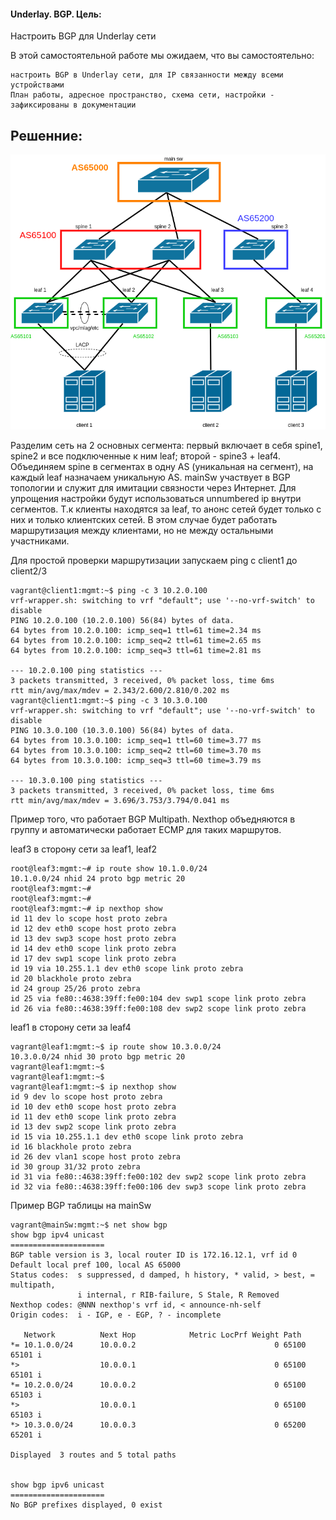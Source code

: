 #### Underlay. BGP. Цель:

Настроить BGP для Underlay сети

В этой самостоятельной работе мы ожидаем, что вы самостоятельно:

    настроить BGP в Underlay сети, для IP связанности между всеми устройствами
    План работы, адресное пространство, схема сети, настройки - зафиксированы в документации



## Решенние:

![Архитектура сети](https://github.com/Roman2dot0/training-otus/blob/master/ex4.%20BGP/bgp.png)

Разделим сеть на 2 основных сегмента: первый включает в себя spine1, spine2 и все подключенные к ним leaf; второй - spine3 + leaf4.
Объединяем spine в сегментах в одну AS (уникальная на сегмент), на каждый leaf назначаем уникальную AS. mainSw участвует в BGP топологии и служит для имитации связности через Интернет. Для упрощения настройки будут использоваться unnumbered ip внутри сегментов.
Т.к клиенты находятся за leaf, то анонс сетей будет только с них и только клиентских сетей. В этом случае будет работать маршрутизация между клиентами, но не между остальными участниками.


Для простой проверки маршрутизации запускаем ping с client1 до client2/3

```
vagrant@client1:mgmt:~$ ping -c 3 10.2.0.100
vrf-wrapper.sh: switching to vrf "default"; use '--no-vrf-switch' to disable
PING 10.2.0.100 (10.2.0.100) 56(84) bytes of data.
64 bytes from 10.2.0.100: icmp_seq=1 ttl=61 time=2.34 ms
64 bytes from 10.2.0.100: icmp_seq=2 ttl=61 time=2.65 ms
64 bytes from 10.2.0.100: icmp_seq=3 ttl=61 time=2.81 ms

--- 10.2.0.100 ping statistics ---
3 packets transmitted, 3 received, 0% packet loss, time 6ms
rtt min/avg/max/mdev = 2.343/2.600/2.810/0.202 ms
vagrant@client1:mgmt:~$ ping -c 3 10.3.0.100
vrf-wrapper.sh: switching to vrf "default"; use '--no-vrf-switch' to disable
PING 10.3.0.100 (10.3.0.100) 56(84) bytes of data.
64 bytes from 10.3.0.100: icmp_seq=1 ttl=60 time=3.77 ms
64 bytes from 10.3.0.100: icmp_seq=2 ttl=60 time=3.70 ms
64 bytes from 10.3.0.100: icmp_seq=3 ttl=60 time=3.79 ms

--- 10.3.0.100 ping statistics ---
3 packets transmitted, 3 received, 0% packet loss, time 6ms
rtt min/avg/max/mdev = 3.696/3.753/3.794/0.041 ms
```

Пример того, что работает BGP Multipath. Nexthop объедняются в группу и автоматически работает ECMP для таких маршрутов.

leaf3 в сторону сети за leaf1, leaf2
```
root@leaf3:mgmt:~# ip route show 10.1.0.0/24
10.1.0.0/24 nhid 24 proto bgp metric 20
root@leaf3:mgmt:~#
root@leaf3:mgmt:~#
root@leaf3:mgmt:~# ip nexthop show
id 11 dev lo scope host proto zebra
id 12 dev eth0 scope host proto zebra
id 13 dev swp3 scope host proto zebra
id 14 dev eth0 scope link proto zebra
id 17 dev swp1 scope link proto zebra
id 19 via 10.255.1.1 dev eth0 scope link proto zebra
id 20 blackhole proto zebra
id 24 group 25/26 proto zebra
id 25 via fe80::4638:39ff:fe00:104 dev swp1 scope link proto zebra
id 26 via fe80::4638:39ff:fe00:108 dev swp2 scope link proto zebra
```

leaf1 в сторону сети за leaf4
```
vagrant@leaf1:mgmt:~$ ip route show 10.3.0.0/24
10.3.0.0/24 nhid 30 proto bgp metric 20
vagrant@leaf1:mgmt:~$
vagrant@leaf1:mgmt:~$
vagrant@leaf1:mgmt:~$ ip nexthop show
id 9 dev lo scope host proto zebra
id 10 dev eth0 scope host proto zebra
id 11 dev eth0 scope link proto zebra
id 13 dev swp2 scope link proto zebra
id 15 via 10.255.1.1 dev eth0 scope link proto zebra
id 16 blackhole proto zebra
id 26 dev vlan1 scope host proto zebra
id 30 group 31/32 proto zebra
id 31 via fe80::4638:39ff:fe00:102 dev swp2 scope link proto zebra
id 32 via fe80::4638:39ff:fe00:106 dev swp3 scope link proto zebra
```

Пример BGP таблицы на mainSw
```
vagrant@mainSw:mgmt:~$ net show bgp
show bgp ipv4 unicast
=====================
BGP table version is 3, local router ID is 172.16.12.1, vrf id 0
Default local pref 100, local AS 65000
Status codes:  s suppressed, d damped, h history, * valid, > best, = multipath,
               i internal, r RIB-failure, S Stale, R Removed
Nexthop codes: @NNN nexthop's vrf id, < announce-nh-self
Origin codes:  i - IGP, e - EGP, ? - incomplete

   Network          Next Hop            Metric LocPrf Weight Path
*= 10.1.0.0/24      10.0.0.2                               0 65100 65101 i
*>                  10.0.0.1                               0 65100 65101 i
*= 10.2.0.0/24      10.0.0.2                               0 65100 65103 i
*>                  10.0.0.1                               0 65100 65103 i
*> 10.3.0.0/24      10.0.0.3                               0 65200 65201 i

Displayed  3 routes and 5 total paths


show bgp ipv6 unicast
=====================
No BGP prefixes displayed, 0 exist
```

